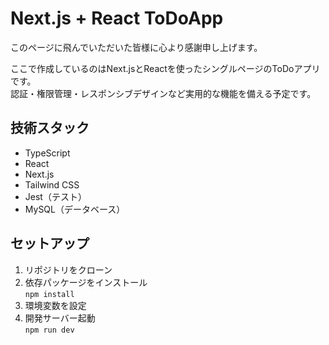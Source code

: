 # Next.js + React ToDoApp
このページに飛んでいただいた皆様に心より感謝申し上げます。  

ここで作成しているのはNext.jsとReactを使ったシングルページのToDoアプリです。  
認証・権限管理・レスポンシブデザインなど実用的な機能を備える予定です。

## 技術スタック

- TypeScript
- React
- Next.js
- Tailwind CSS
- Jest（テスト）
- MySQL（データベース）

## セットアップ

1. リポジトリをクローン
2. 依存パッケージをインストール  
   `npm install`
3. 環境変数を設定
4. 開発サーバー起動  
   `npm run dev`
